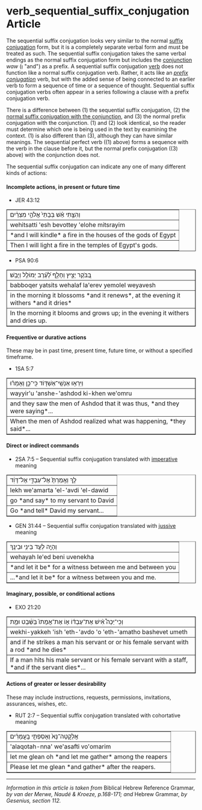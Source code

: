 # verb_sequential_suffix_conjugation Article
The sequential suffix conjugation looks very similar to the normal [suffix conjugation](https://git.door43.org/Door43/en-uhg/src/master/content/verb_perfect/02.md) form, but it is a completely separate verbal form and must be treated as such. The sequential suffix conjugation takes the same verbal endings as the normal suffix conjugation form but includes the [conjunction](https://git.door43.org/Dohttps://git.door43.org/Door43/en-uhg/src/master/content/verb_imperfect/02.mdor43/en-uhg/src/master/content/conjunction/02.md#) *waw* (וְ "and") as a prefix. A sequential suffix conjugation [verb](https://git.door43.org/Door43/en-uhg/src/master/content/verb/02.md) does not function like a normal suffix conjugation verb. Rather, it acts like an *[prefix conjugation](http://)* verb, but with the added sense of being connected to an earlier verb to form a sequence of time or a sequence of thought. Sequential suffix conjugation verbs often appear in a series following a clause with a prefix conjugation verb.

There is a difference between (1) the sequential suffix conjugation, (2) the [normal suffix conjugation with the conjunction](https://git.door43.org/Door43/en-uhg/src/master/content/verb_perfect/02.md#perfect-copulative-perfect-with-a-conjunction), and (3) the normal prefix conjugation with the conjunction. (1) and (2) look identical, so the reader must determine which one is being used in the text by examining the context. (1) is also different than (3), although they can have similar meanings. The sequential perfect verb ((1) above) forms a sequence with the verb in the clause before it, but the normal prefix conjugation ((3) above) with the conjunction does not.

The sequential suffix conjugation can indicate any one of many different kinds of actions:

#### Incomplete actions, in present or future time
* JER 43:12
<table border="1" class="docutils">
<colgroup>
<col width="100%" />
</colgroup>
<tbody valign="top">
<tr class="row-odd"><td>וְהִצַּ֣תִּי אֵ֗שׁ בְּבָתֵּי֙ אֱלֹהֵ֣י מִצְרַ֔יִם</td>
</tr>
<tr class="row-even"><td>wehitsatti 'esh bevottey 'elohe mitsrayim</td>
</tr>
<tr class="row-odd"><td>*and I will kindle* a fire in the houses of the gods of Egypt</td>
</tr>
<tr class="row-even"><td>Then I will light a fire in the temples of Egypt's gods.</td>
</tr>
</tbody>
</table>

* PSA 90:6
<table border="1" class="docutils">
<colgroup>
<col width="100%" />
</colgroup>
<tbody valign="top">
<tr class="row-odd"><td>בַּ֭בֹּקֶר יָצִ֣יץ וְחָלָ֑ף לָ֝עֶ֗רֶב יְמוֹלֵ֥ל וְיָבֵֽשׁ׃</td>
</tr>
<tr class="row-even"><td>babboqer yatsits wehalaf la'erev yemolel weyavesh</td>
</tr>
<tr class="row-odd"><td>in the morning it blossoms *and it renews*, at the evening it withers *and it dries*</td>
</tr>
<tr class="row-even"><td>In the morning it blooms and grows up; in the evening it withers and dries up.</td>
</tr>
</tbody>
</table>

#### Frequentive or durative actions
These may be in past time, present time, future time, or without a specified timeframe.
* 1SA 5:7
<table border="1" class="docutils">
<colgroup>
<col width="100%" />
</colgroup>
<tbody valign="top">
<tr class="row-odd"><td>וַיִּרְא֥וּ אַנְשֵֽׁי־אַשְׁדּ֖וֹד כִּֽי־כֵ֑ן וְאָמְר֗וּ</td>
</tr>
<tr class="row-even"><td>wayyir'u 'anshe-'ashdod ki-khen we'omru</td>
</tr>
<tr class="row-odd"><td>and they saw the men of Ashdod that it was thus, *and they were saying*...</td>
</tr>
<tr class="row-even"><td>When the men of Ashdod realized what was happening, *they said*...</td>
</tr>
</tbody>
</table>

#### Direct or indirect commands
* 2SA 7:5 – Sequential suffix conjugation translated with [imperative](https://git.door43.org/Door43/en-uhg/src/master/content/verb_imperative/02.md) meaning
<table border="1" class="docutils">
<colgroup>
<col width="100%" />
</colgroup>
<tbody valign="top">
<tr class="row-odd"><td>לֵ֤ךְ וְאָֽמַרְתָּ֙ אֶל־עַבְדִּ֣י אֶל־דָּוִ֔ד</td>
</tr>
<tr class="row-even"><td>lekh we'amarta 'el-'avdi 'el-dawid</td>
</tr>
<tr class="row-odd"><td>go *and say* to my servant to David</td>
</tr>
<tr class="row-even"><td>Go *and tell* David my servant...</td>
</tr>
</tbody>
</table>

* GEN 31:44 – Sequential suffix conjugation translated with [jussive](https://git.door43.org/Door43/en-uhg/src/master/content/verb_jussive/02.md) meaning
<table border="1" class="docutils">
<colgroup>
<col width="100%" />
</colgroup>
<tbody valign="top">
<tr class="row-odd"><td>וְהָיָ֥ה לְעֵ֖ד בֵּינִ֥י וּבֵינֶֽךָ</td>
</tr>
<tr class="row-even"><td>wehayah le'ed beni uvenekha</td>
</tr>
<tr class="row-odd"><td>*and let it be* for a witness between me and between you</td>
</tr>
<tr class="row-even"><td>...*and let it be* for a witness between you and me.</td>
</tr>
</tbody>
</table>

#### Imaginary, possible, or conditional actions
* EXO 21:20
<table border="1" class="docutils">
<colgroup>
<col width="100%" />
</colgroup>
<tbody valign="top">
<tr class="row-odd"><td>וְכִֽי־יַכֶּה֩ אִ֨ישׁ אֶת־עַבְדּ֜וֹ א֤וֹ אֶת־אֲמָתוֹ֙ בַּשֵּׁ֔בֶט וּמֵ֖ת</td>
</tr>
<tr class="row-even"><td>wekhi-yakkeh 'ish 'eth-'avdo 'o 'eth-'amatho bashevet umeth</td>
</tr>
<tr class="row-odd"><td>and if he strikes a man his servant or or his female servant with a rod *and he dies*</td>
</tr>
<tr class="row-even"><td>If a man hits his male servant or his female servant with a staff, *and if the servant dies*...</td>
</tr>
</tbody>
</table>

#### Actions of greater or lesser desirability
These may include instructions, requests, permissions, invitations, assurances, wishes, etc.
* RUT 2:7 – Sequential suffix conjugation translated with cohortative meaning
<table border="1" class="docutils">
<colgroup>
<col width="100%" />
</colgroup>
<tbody valign="top">
<tr class="row-odd"><td>אֲלַקֳטָה־נָּא֙ וְאָסַפְתִּ֣י בָֽעֳמָרִ֔ים</td>
</tr>
<tr class="row-even"><td>'alaqotah-nna' we'asafti vo'omarim</td>
</tr>
<tr class="row-odd"><td>let me glean oh *and let me gather* among the reapers</td>
</tr>
<tr class="row-even"><td>Please let me glean *and gather* after the reapers.</td>
</tr>
</tbody>
</table>


-------------------------------------------

*Information in this article is taken from* Biblical Hebrew Reference Grammar, *by van der Merwe, Naudé & Kroeze, p.168-171; and* Hebrew Grammar, *by Gesenius, section 112.*
  